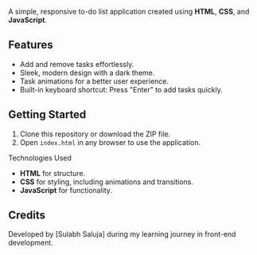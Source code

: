 A simple, responsive to-do list application created using **HTML**, **CSS**, and **JavaScript**.

## Features
- Add and remove tasks effortlessly.
- Sleek, modern design with a dark theme.
- Task animations for a better user experience.
- Built-in keyboard shortcut: Press "Enter" to add tasks quickly.

## Getting Started
1. Clone this repository or download the ZIP file.
2. Open `index.html` in any browser to use the application.



Technologies Used
- **HTML** for structure.
- **CSS** for styling, including animations and transitions.
- **JavaScript** for functionality.


## Credits
Developed by [Sulabh Saluja] during my learning journey in front-end development.

